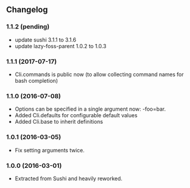 ## Changelog 

### 1.1.2 (pending)

* update sushi 3.1.1 to 3.1.6
* update lazy-foss-parent 1.0.2 to 1.0.3

### 1.1.1 (2017-07-17)

* Cli.commands is public now (to allow collecting command names for bash completion)


### 1.1.0 (2016-07-08)

* Options can be specified in a single argument now: -foo=bar.
* Added Cli.defaults for configurable default values
* Added Cli.base to inherit definitions


### 1.0.1 (2016-03-05)

* Fix setting arguments twice.


### 1.0.0 (2016-03-01)

* Extracted from Sushi and heavily reworked.
